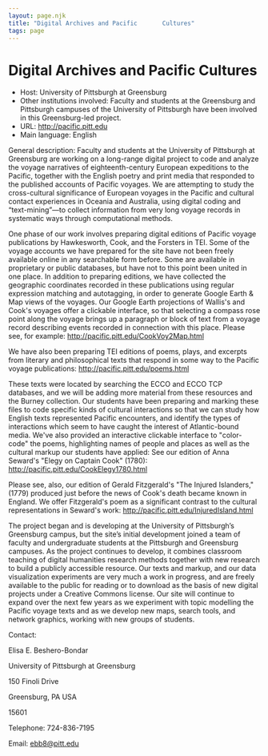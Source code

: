 ```yaml
---
layout: page.njk
title: "Digital Archives and Pacific       Cultures"
tags: page
---
```

# Digital Archives and Pacific       Cultures




* Host: University of Pittsburgh at
 Greensburg
* Other institutions involved:
 Faculty and students at the
 Greensburg and Pittsburgh campuses of the University of
 Pittsburgh have been involved in this Greensburg-led
 project.
* URL: <http://pacific.pitt.edu>
* Main language: English



General description: Faculty and students at the
 University of Pittsburgh at Greensburg are working on a
 long-range digital project to code and analyze the voyage
 narratives of eighteenth-century European expeditions to the
 Pacific, together with the English poetry and print media
 that responded to the published accounts of Pacific voyages.
 We are attempting to study the cross-cultural significance of
 European voyages in the Pacific and cultural contact
 experiences in Oceania and Australia, using digital coding
 and “text-mining”—to collect information from very long
 voyage records in systematic ways through computational
 methods.
 

 One phase of our work involves preparing digital editions of
 Pacific voyage publications by Hawkesworth, Cook, and the
 Forsters in TEI. Some of the voyage accounts we have prepared
 for the site have not been freely available online in any
 searchable form before. Some are available in proprietary or
 public databases, but have not to this point been united in
 one place. In addition to preparing editions, we have
 collected the geographic coordinates recorded in these
 publications using regular expression matching and
 autotagging, in order to generate Google Earth & Map
 views of the voyages. Our Google Earth projections of
 Wallis's and Cook's voyages offer a clickable interface, so
 that selecting a compass rose point along the voyage brings
 up a paragraph or block of text from a voyage record
 describing events recorded in connection with this place.
 Please see, for example:
 http://pacific.pitt.edu/CookVoy2Map.html
 

 We have also been preparing TEI editions of poems, plays, and
 excerpts from literary and philosophical texts that respond
 in some way to the Pacific voyage publications:
 http://pacific.pitt.edu/poems.html
 
 These texts were located by searching the ECCO and ECCO TCP
 databases, and we will be adding more material from these
 resources and the Burney collection. Our students have been
 preparing and marking these files to code specific kinds of
 cultural interactions so that we can study how English texts
 represented Pacific encounters, and identify the types of
 interactions which seem to have caught the interest of
 Atlantic-bound media. We've also provided an interactive
 clickable interface to "color-code" the poems, highlighting
 names of people and places as well as the cultural markup our
 students have applied: See our edition of Anna Seward's
 "Elegy on Captain Cook" (1780):
 http://pacific.pitt.edu/CookElegy1780.html
 

 Please see, also, our edition of Gerald Fitzgerald's "The
 Injured Islanders," (1779) produced just before the news of
 Cook's death became known in England. We offer Fitzgerald's
 poem as a significant contrast to the cultural
 representations in Seward's work:
 http://pacific.pitt.edu/InjuredIsland.html
 

 The project began and is developing at the University of
 Pittsburgh’s Greensburg campus, but the site’s initial
 development joined a team of faculty and undergraduate
 students at the Pittsburgh and Greensburg campuses. As the
 project continues to develop, it combines classroom teaching
 of digital humanities research methods together with new
 research to build a publicly accessible resource. Our texts
 and markup, and our data visualization experiments are very
 much a work in progress, and are freely available to the
 public for reading or to download as the basis of new digital
 projects under a Creative Commons license. Our site will
 continue to expand over the next few years as we experiment
 with topic modelling the Pacific voyage texts and as we
 develop new maps, search tools, and network graphics, working
 with new groups of students.
 




Contact:
 



Elisa E. Beshero-Bondar


University of Pittsburgh at
 Greensburg
 
 150 Finoli Drive
 
 Greensburg, PA USA
 
 15601



Telephone: 724-836-7195



Email: [ebb8@pitt.edu](mailto:ebb8@pitt.edu)





